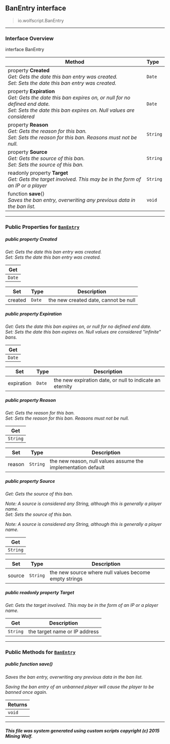 ## BanEntry __interface__

>io.wolfscript.BanEntry

---

### Interface Overview

interface BanEntry

Method | Type   
--- | :--- 
  property __Created__ <br> _Get: Gets the date this ban entry was created.<br>Set: Sets the date this ban entry was created._ | `Date`
  property __Expiration__ <br> _Get: Gets the date this ban expires on, or null for no defined end date.<br>Set: Sets the date this ban expires on. Null values are considered_ | `Date`
  property __Reason__ <br> _Get: Gets the reason for this ban.<br>Set: Sets the reason for this ban. Reasons must not be null._ | `String`
  property __Source__ <br> _Get: Gets the source of this ban.<br>Set: Sets the source of this ban._ | `String`
 readonly property __Target__ <br> _Get: Gets the target involved. This may be in the form of an IP or a player_ | `String`
 function __save__() <br> _Saves the ban entry, overwriting any previous data in the ban list._ | `void`



---


### Public Properties for [`BanEntry`](BanEntry.md)

##### <a id='created'></a>public   property __Created__

_Get: Gets the date this ban entry was created.<br>Set: Sets the date this ban entry was created._

Get | 
--- | 
`Date` |

Set | Type | Description  
--- | --- | --- 
created | `Date` | the new created date, cannot be null


##### <a id='expiration'></a>public   property __Expiration__

_Get: Gets the date this ban expires on, or null for no defined end date.<br>Set: Sets the date this ban expires on. Null values are considered "infinite" bans._

Get | 
--- | 
`Date` |

Set | Type | Description  
--- | --- | --- 
expiration | `Date` | the new expiration date, or null to indicate an eternity


##### <a id='reason'></a>public   property __Reason__

_Get: Gets the reason for this ban.<br>Set: Sets the reason for this ban. Reasons must not be null._

Get | 
--- | 
`String` |

Set | Type | Description  
--- | --- | --- 
reason | `String` | the new reason, null values assume the implementation default


##### <a id='source'></a>public   property __Source__

_Get: Gets the source of this ban. <p> Note: A source is considered any String, although this is generally a player name.<br>Set: Sets the source of this ban. <p> Note: A source is considered any String, although this is generally a player name._

Get | 
--- | 
`String` |

Set | Type | Description  
--- | --- | --- 
source | `String` | the new source where null values become empty strings


##### <a id='target'></a>public  readonly property __Target__

_Get: Gets the target involved. This may be in the form of an IP or a player name._

Get | Description
--- | --- 
`String` | the target name or IP address



---

### Public Methods for [`BanEntry`](BanEntry.md)

##### <a id='save'></a>public  function __save__()

_Saves the ban entry, overwriting any previous data in the ban list. <p> Saving the ban entry of an unbanned player will cause the player to be banned once again._

Returns | 
--- | 
`void` |


---


##### This file was system generated using custom scripts copyright (c) 2015 Mining Wolf.
	

